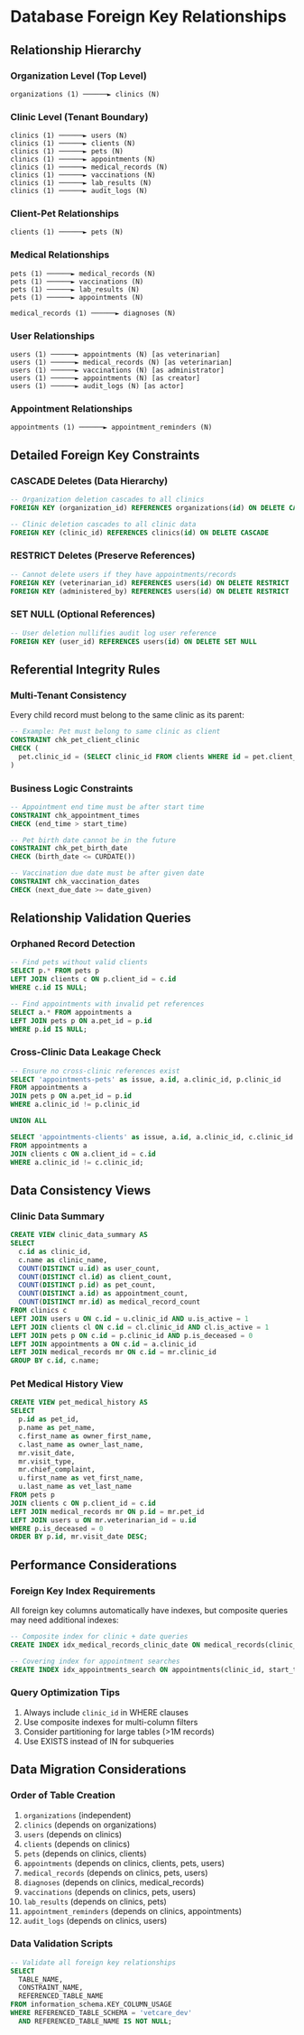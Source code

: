 # Database Foreign Key Relationships

## Relationship Hierarchy

### Organization Level (Top Level)
```
organizations (1) ──────► clinics (N)
```

### Clinic Level (Tenant Boundary)
```
clinics (1) ──────► users (N)
clinics (1) ──────► clients (N)  
clinics (1) ──────► pets (N)
clinics (1) ──────► appointments (N)
clinics (1) ──────► medical_records (N)
clinics (1) ──────► vaccinations (N)
clinics (1) ──────► lab_results (N)
clinics (1) ──────► audit_logs (N)
```

### Client-Pet Relationships
```
clients (1) ──────► pets (N)
```

### Medical Relationships
```
pets (1) ──────► medical_records (N)
pets (1) ──────► vaccinations (N)
pets (1) ──────► lab_results (N)
pets (1) ──────► appointments (N)

medical_records (1) ──────► diagnoses (N)
```

### User Relationships
```
users (1) ──────► appointments (N) [as veterinarian]
users (1) ──────► medical_records (N) [as veterinarian]
users (1) ──────► vaccinations (N) [as administrator]
users (1) ──────► appointments (N) [as creator]
users (1) ──────► audit_logs (N) [as actor]
```

### Appointment Relationships
```
appointments (1) ──────► appointment_reminders (N)
```

## Detailed Foreign Key Constraints

### CASCADE Deletes (Data Hierarchy)
```sql
-- Organization deletion cascades to all clinics
FOREIGN KEY (organization_id) REFERENCES organizations(id) ON DELETE CASCADE

-- Clinic deletion cascades to all clinic data
FOREIGN KEY (clinic_id) REFERENCES clinics(id) ON DELETE CASCADE
```

### RESTRICT Deletes (Preserve References)
```sql
-- Cannot delete users if they have appointments/records
FOREIGN KEY (veterinarian_id) REFERENCES users(id) ON DELETE RESTRICT
FOREIGN KEY (administered_by) REFERENCES users(id) ON DELETE RESTRICT
```

### SET NULL (Optional References)
```sql
-- User deletion nullifies audit log user reference
FOREIGN KEY (user_id) REFERENCES users(id) ON DELETE SET NULL
```

## Referential Integrity Rules

### Multi-Tenant Consistency
Every child record must belong to the same clinic as its parent:

```sql
-- Example: Pet must belong to same clinic as client
CONSTRAINT chk_pet_client_clinic 
CHECK (
  pet.clinic_id = (SELECT clinic_id FROM clients WHERE id = pet.client_id)
)
```

### Business Logic Constraints
```sql
-- Appointment end time must be after start time
CONSTRAINT chk_appointment_times 
CHECK (end_time > start_time)

-- Pet birth date cannot be in the future
CONSTRAINT chk_pet_birth_date 
CHECK (birth_date <= CURDATE())

-- Vaccination due date must be after given date
CONSTRAINT chk_vaccination_dates 
CHECK (next_due_date >= date_given)
```

## Relationship Validation Queries

### Orphaned Record Detection
```sql
-- Find pets without valid clients
SELECT p.* FROM pets p 
LEFT JOIN clients c ON p.client_id = c.id 
WHERE c.id IS NULL;

-- Find appointments with invalid pet references
SELECT a.* FROM appointments a 
LEFT JOIN pets p ON a.pet_id = p.id 
WHERE p.id IS NULL;
```

### Cross-Clinic Data Leakage Check
```sql
-- Ensure no cross-clinic references exist
SELECT 'appointments-pets' as issue, a.id, a.clinic_id, p.clinic_id
FROM appointments a 
JOIN pets p ON a.pet_id = p.id 
WHERE a.clinic_id != p.clinic_id

UNION ALL

SELECT 'appointments-clients' as issue, a.id, a.clinic_id, c.clinic_id
FROM appointments a 
JOIN clients c ON a.client_id = c.id 
WHERE a.clinic_id != c.clinic_id;
```

## Data Consistency Views

### Clinic Data Summary
```sql
CREATE VIEW clinic_data_summary AS
SELECT 
  c.id as clinic_id,
  c.name as clinic_name,
  COUNT(DISTINCT u.id) as user_count,
  COUNT(DISTINCT cl.id) as client_count,
  COUNT(DISTINCT p.id) as pet_count,
  COUNT(DISTINCT a.id) as appointment_count,
  COUNT(DISTINCT mr.id) as medical_record_count
FROM clinics c
LEFT JOIN users u ON c.id = u.clinic_id AND u.is_active = 1
LEFT JOIN clients cl ON c.id = cl.clinic_id AND cl.is_active = 1
LEFT JOIN pets p ON c.id = p.clinic_id AND p.is_deceased = 0
LEFT JOIN appointments a ON c.id = a.clinic_id
LEFT JOIN medical_records mr ON c.id = mr.clinic_id
GROUP BY c.id, c.name;
```

### Pet Medical History View
```sql
CREATE VIEW pet_medical_history AS
SELECT 
  p.id as pet_id,
  p.name as pet_name,
  c.first_name as owner_first_name,
  c.last_name as owner_last_name,
  mr.visit_date,
  mr.visit_type,
  mr.chief_complaint,
  u.first_name as vet_first_name,
  u.last_name as vet_last_name
FROM pets p
JOIN clients c ON p.client_id = c.id
LEFT JOIN medical_records mr ON p.id = mr.pet_id
LEFT JOIN users u ON mr.veterinarian_id = u.id
WHERE p.is_deceased = 0
ORDER BY p.id, mr.visit_date DESC;
```

## Performance Considerations

### Foreign Key Index Requirements
All foreign key columns automatically have indexes, but composite queries may need additional indexes:

```sql
-- Composite index for clinic + date queries
CREATE INDEX idx_medical_records_clinic_date ON medical_records(clinic_id, visit_date DESC);

-- Covering index for appointment searches
CREATE INDEX idx_appointments_search ON appointments(clinic_id, start_time, status, veterinarian_id);
```

### Query Optimization Tips
1. Always include `clinic_id` in WHERE clauses
2. Use composite indexes for multi-column filters
3. Consider partitioning for large tables (>1M records)
4. Use EXISTS instead of IN for subqueries

## Data Migration Considerations

### Order of Table Creation
1. `organizations` (independent)
2. `clinics` (depends on organizations)
3. `users` (depends on clinics)
4. `clients` (depends on clinics)
5. `pets` (depends on clinics, clients)
6. `appointments` (depends on clinics, clients, pets, users)
7. `medical_records` (depends on clinics, pets, users)
8. `diagnoses` (depends on clinics, medical_records)
9. `vaccinations` (depends on clinics, pets, users)
10. `lab_results` (depends on clinics, pets)
11. `appointment_reminders` (depends on clinics, appointments)
12. `audit_logs` (depends on clinics, users)

### Data Validation Scripts
```sql
-- Validate all foreign key relationships
SELECT 
  TABLE_NAME,
  CONSTRAINT_NAME,
  REFERENCED_TABLE_NAME
FROM information_schema.KEY_COLUMN_USAGE 
WHERE REFERENCED_TABLE_SCHEMA = 'vetcare_dev' 
  AND REFERENCED_TABLE_NAME IS NOT NULL;
```